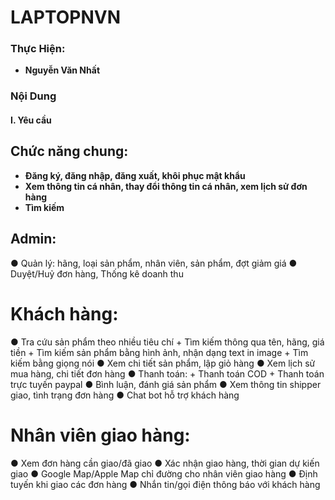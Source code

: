 # LAPTOPNVN
### Thực Hiện:
- **Nguyễn Văn Nhất** 


### Nội Dung
#### I. Yêu cầu
## Chức năng chung: 
- **Đăng ký, đăng nhập, đăng xuất, khôi phục mật khẩu**
- **Xem thông tin cá nhân, thay đổi thông tin cá nhân, xem lịch sử đơn hàng**
- **Tìm kiếm**
## Admin:
  ● Quản lý: hãng, loại sản phẩm, nhân viên, sản phẩm, đợt giảm giá 
  ● Duyệt/Huỷ đơn hàng, Thống kê doanh thu
# Khách hàng: 
  ● Tra cứu sản phẩm theo nhiều tiêu chí
    + Tìm kiếm thông qua tên, hãng, giá tiền
    + Tìm kiếm sản phẩm bằng hình ảnh, nhận dạng text in image
    + Tìm kiếm bằng giọng nói
  ● Xem chi tiết sản phẩm, lập giỏ hàng
  ● Xem lịch sử mua hàng, chi tiết đơn hàng
  ● Thanh toán: 
    + Thanh toán COD
    + Thanh toán trực tuyến paypal
  ● Bình luận, đánh giá sản phẩm
  ● Xem thông tin shipper giao, tình trạng đơn hàng
  ● Chat bot hỗ trợ khách hàng
# Nhân viên giao hàng:
  ● Xem đơn hàng cần giao/đã giao
  ● Xác nhận giao hàng, thời gian dự kiến giao
  ● Google Map/Apple Map chỉ đường cho nhân viên giao hàng
  ● Định tuyến khi giao các đơn hàng
  ● Nhắn tin/gọi điện thông báo với khách hàng

